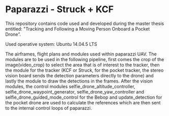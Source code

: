 # Paparazzi - Struck + KCF

This repository contains code used and developed during the master thesis entitled: "Tracking and Following a Moving Person Onboard a Pocket Drone”.

Used operative system: Ubuntu 14.04.5 LTS

The airframes, flight plans and modules used within paparazzi UAV. The modules are to be used in the following pipeline, first comes the crop of the image(video_crop) to select the area that is of interest to the tracker, then the module for the tracker (KCF or Struck, for the pocket tracker, the stereo vision board sends the detection parameters directly to the drone) and lastly the module to draw the detections in the frames. After the vision modules, the control modules selfie_drone_altitude_controller, selfie_drone_waypoint_generator, selfie_drone_yaw_controller and selfie_drone_guided_mode_control for the Bebop and update_detection for the pocket drone are used to calculate the references which are then sent to the internal control loops of paparazzi.
